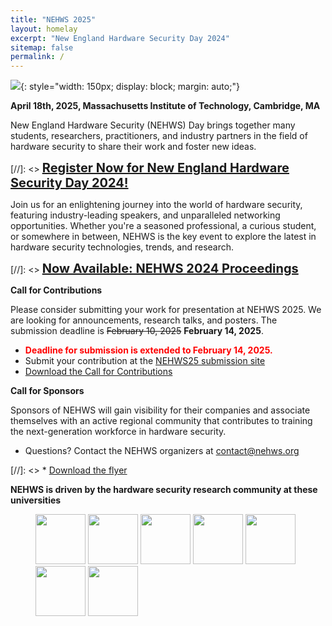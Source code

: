 ```yaml
---
title: "NEHWS 2025"
layout: homelay
excerpt: "New England Hardware Security Day 2024"
sitemap: false
permalink: /
---
```


![](images/nehwslogo.png){: style="width: 150px; display: block; margin: auto;"}

**April 18th, 2025, Massachusetts Institute of Technology, Cambridge, MA**

New England Hardware Security (NEHWS) Day brings together
many students, researchers, practitioners, and industry partners in the
field of hardware security to share their work and foster new ideas.

[//]: <> <a href="https://docs.google.com/forms/d/e/1FAIpQLSdEJoQtIVvkzBG98MmcmSprJwX9ac-ktbj_0CeBhEPmI75sXg/viewform" style="font-size: 20px;">**Register Now for New England Hardware Security Day 2024!**</a>

Join us for an enlightening journey into the world of hardware security, featuring industry-leading speakers, and unparalleled networking opportunities. Whether you're a seasoned professional, a curious student, or somewhere in between, NEHWS is the key event to explore the latest in hardware security technologies, trends, and research.

[//]: <> <a href="images/Proceedings_NEHWS2024_April3.pdf" style="font-size: 20px;">**Now Available: NEHWS 2024 Proceedings**</a>

**Call for Contributions**

Please consider submitting your work for presentation at NEHWS 2025.
We are looking for announcements, research talks, and posters.
The submission deadline is ~~February 10, 2025~~ **February 14, 2025**.


* **<FONT COLOR=red>Deadline for submission is extended to February 14, 2025.</FONT>**
* Submit your contribution at the <a href="https://easychair.org/account2/signin?l=7166491674874806137" target="_blank">NEHWS25 submission site</a>
* [Download the Call for Contributions](images/NEHWS2025.pdf)

**Call for Sponsors**

Sponsors of NEHWS will gain visibility for their companies and
associate themselves with an active regional community that
contributes to training the next-generation workforce in hardware
security.

* Questions? Contact the NEHWS organizers at [contact@nehws.org](mailto:contact@nehws.org)

[//]: <> * [Download the flyer](images/nehws24-call-for-sponsors.pdf)

**NEHWS is driven by the hardware security research community at these universities**

<figure class="fourth">
  <img src="images/organizer_logo_mit.png" style="width: 80px">
  <img src="images/organizer_logo_northeastern.png" style="width: 80px">
  <img src="images/organizer_logo_umass.png" style="width: 80px">
  <img src="images/organizer_logo_unh.png" style="width: 80px">
  <img src="images/organizer_logo_wpi.png" style="width: 80px">
  <img src="images/organizer_logo_nwu.png" style="width: 80px">
  <img src="images/organizer_logo_tufts.png" style="width: 80px">
</figure>

<BR>

